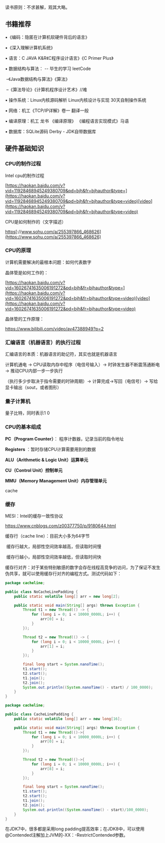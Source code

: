 读书原则：不求甚解，观其大略。

## 书籍推荐

▪《编码：隐匿在计算机软硬件背后的语言》

▪《深入理解计算机系统》

▪ 语言：C JAVA  K&R《C程序设计语言》《C Primer Plus》

▪ 数据结构与算法： -- 毕生的学习 leetCode

​          –《Java数据结构与算法》《算法》

​          –《算法导论》《计算机程序设计艺术》//难

▪ 操作系统：Linux内核源码解析  Linux内核设计与实现 30天自制操作系统

▪ 网络：机工《TCP/IP详解》卷一 翻译一般

▪ 编译原理：机工 龙书 《编译原理》 《编程语言实现模式》马语

▪ 数据库：SQLite源码 Derby - JDK自带数据库

## 硬件基础知识

### CPU的制作过程

Intel cpu的制作过程

[https://haokan.baidu.com/v?vid=11928468945249380709&pd=bjh&fr=bjhauthor&type=](https://haokan.baidu.com/v?vid=11928468945249380709&pd=bjh&fr=bjhauthor&type=video)[video](https://haokan.baidu.com/v?vid=11928468945249380709&pd=bjh&fr=bjhauthor&type=video)

CPU是如何制作的（文字描述）

[https](https://www.sohu.com/a/255397866_468626)[://www.sohu.com/a/255397866_468626](https://www.sohu.com/a/255397866_468626)

### CPU的原理

计算机需要解决的最根本问题：如何代表数字

晶体管是如何工作的：

[https://haokan.baidu.com/v?vid=16026741635006191272&pd=bjh&fr=bjhauthor&type=](https://haokan.baidu.com/v?vid=16026741635006191272&pd=bjh&fr=bjhauthor&type=video)[video](https://haokan.baidu.com/v?vid=16026741635006191272&pd=bjh&fr=bjhauthor&type=video)

晶体管的工作原理：

https://www.bilibili.com/video/av47388949?p=2

### 汇编语言（机器语言）的执行过程

汇编语言的本质：机器语言的助记符，其实也就是机器语言

计算机通电 -> CPU读取内存中程序（电信号输入）-> 时钟发生器不断震荡通断电 -> 推动CPU内部一步一步执行

（执行多少步取决于指令需要的时钟周期）-> 计算完成->写回（电信号）-> 写给显卡输出（sout，或者图形）

### 量子计算机

量子比特，同时表示1 0

### CPU的基本组成

**PC（Program Counter）**： 程序计数器，记录当前的指令地址

**Registers** ：暂时存储CPU计算需要用到的数据

**ALU（Arithmetic & Logic Unit）运算单元**

**CU（Control Unit）控制单元**

**MMU（Memory Management Unit）内存管理单元**

cache

### 缓存

MESI：Intel的缓存一致性协议

https://www.cnblogs.com/z00377750/p/9180644.html

缓存行（cache line）：目前大小多为64字节

​		缓存行越大，局部性空间效率越高，但读取时间慢

​		缓存行越小，局部性空间效率越低，但读取时间快

缓存行对齐：对于某些特别敏感的数字会存在线程高竞争的访问，为了保证不发生伪共享，就可以使用缓存行对齐的编程方式。测试代码如下：

```java
package cacheline;

public class NoCacheLinePadding {
    public static volatile long[] arr = new long[2];

    public static void main(String[] args) throws Exception {
        Thread t1 = new Thread(() -> {
            for (long i = 0; i < 10000_0000L; i++) {
                arr[0] = i;
            }
        });

        Thread t2 = new Thread(() -> {
            for (long i = 0; i < 10000_0000L; i++) {
                arr[1] = i;
            }
        });

        final long start = System.nanoTime();
        t1.start();
        t2.start();
        t1.join();
        t2.join();
        System.out.println((System.nanoTime() - start) / 100_0000);
    }
}
```

```java
package cacheline;

public class CacheLinePadding {
    public static volatile long[] arr = new long[16];

    public static void main(String[] args) throws Exception {
        Thread t1 = new Thread(()->{
            for (long i = 0; i < 10000_0000L; i++) {
                arr[0] = i;
            }
        });

        Thread t2 = new Thread(()->{
            for (long i = 0; i < 10000_0000L; i++) {
                arr[8] = i;
            }
        });

        final long start = System.nanoTime();
        t1.start();
        t2.start();
        t1.join();
        t2.join();
        System.out.println((System.nanoTime() - start)/100_0000);
    }
}
```

在JDK7中，很多都是采用long padding提高效率；在JDK8中，可以使用@Contended注解加上JVM的-XX：-RestrictContended参数。



